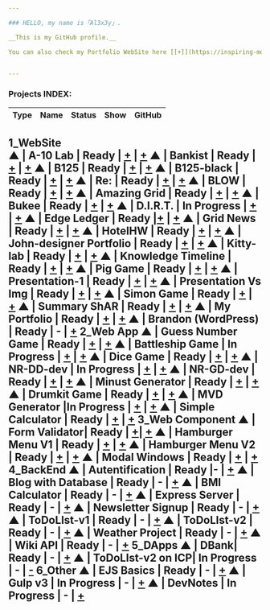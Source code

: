 ```yaml
---

### HELLO, my name is「Al3x3y」.

__This is my GitHub profile.__

You can also check my Portfolio WebSite here [[+]](https://inspiring-montalcini-4efeb7.netlify.app/) or on GitHub pages [[++]](https://al3x3ysh3vch3nko.github.io/WebSite_MyPortfolio/)


---
```


### Projects INDEX:


| Type  | Name    | Status | Show | GitHub |
|-------|---------|--------|------|--------|
1_WebSite  
▲ | A-10 Lab | Ready  | [+](https://elegant-spence-1f45ba.netlify.app/) | [+](https://github.com/Al3x3ySh3vch3nko/WebSite_A-10-Lab)
▲ | Bankist | Ready | [+](https://vibrant-stonebraker-718e7f.netlify.app) | [+](https://github.com/Al3x3ySh3vch3nko/WebSite_Bankist)
▲ | B125 | Ready | [+](https://confident-mahavira-1727f1.netlify.app/) | [+](https://github.com/Al3x3ySh3vch3nko/WebSite_B125)
▲ | B125-black | Ready | [+](https://cocky-spence-cedba8.netlify.app/) | [+](https://github.com/Al3x3ySh3vch3nko/WebSite_B125-black/tree/main)
▲ | Re: | Ready | [+](https://laughing-poincare-a5b323.netlify.app/) | [+](https://github.com/Al3x3ySh3vch3nko/WebSite_Re)
▲ | BLOW | Ready | [+](https://quizzical-archimedes-fd27af.netlify.app) | [+](https://github.com/Al3x3ySh3vch3nko/WebSite_BLOW)
▲ | Amazing Grid | Ready | [+](https://pedantic-wiles-77d9a2.netlify.app) | [+](https://github.com/Al3x3ySh3vch3nko/WebSite_AmazingGrid) 
▲ | Bukee | Ready | [+](https://keen-swanson-ed865e.netlify.app) | [+](https://github.com/Al3x3ySh3vch3nko/WebSite_Bukee)
▲ | D.I.R.T. | In Progress | [+](https://ecstatic-kowalevski-0495ea.netlify.app) | [+](https://github.com/Al3x3ySh3vch3nko/WebSite_DIRT)
▲ | Edge Ledger | Ready |[+](https://naughty-lalande-01ff19.netlify.app) | [+](https://github.com/Al3x3ySh3vch3nko/WebSite_EdgeLedger)
▲ | Grid News | Ready | [+](https://romantic-jepsen-9da3bd.netlify.app) | [+](https://github.com/Al3x3ySh3vch3nko/WebSite_GridNews)
▲ | HotelHW | Ready | [+](https://xenodochial-lalande-46ebdf.netlify.app) | [+]()
▲ | John-designer Portfolio | Ready | [+](https://adoring-williams-7c275f.netlify.app) | [+](https://github.com/Al3x3ySh3vch3nko/WebSite_John-designer-portfolio)
▲ | Kitty-lab | Ready | [+](https://nervous-ardinghelli-6e1377.netlify.app) | [+](https://github.com/Al3x3ySh3vch3nko/WebSite_Kitty-lab)
▲ | Knowledge Timeline | Ready | [+](https://nostalgic-lovelace-60bd25.netlify.app) | [+](https://github.com/Al3x3ySh3vch3nko/WebSite_KnowledgeTimeline)
▲ | Pig Game | Ready | [+](https://stoic-noether-6e3267.netlify.app) | [+](https://github.com/Al3x3ySh3vch3nko/WebSite_PigGame)
▲ | Presentation-1 | Ready | [+](https://agitated-joliot-feb196.netlify.app) | [+](https://github.com/Al3x3ySh3vch3nko/WebSite_Presentation-1)
▲ | Presentation Vs Img | Ready | [+](https://gallant-varahamihira-e0830a.netlify.app) | [+](https://github.com/Al3x3ySh3vch3nko/WebSite_PresentationVsImg)
▲ | Simon Game | Ready | [+](https://awesome-khorana-1d6e1b.netlify.app) | [+](https://github.com/Al3x3ySh3vch3nko/WebSite_SimonGame)
▲ | Summary ShAR | Ready | [+](https://mystifying-kalam-926f17.netlify.app) | [+](https://github.com/Al3x3ySh3vch3nko/WebSite_SummaryShA)
▲ | My Portfolio | Ready | [+](https://inspiring-montalcini-4efeb7.netlify.app/) | [+](https://github.com/Al3x3ySh3vch3nko/WebSite_MyPortfolio)
▲ | Brandon (WordPress) | Ready | - | [+](https://github.com/Al3x3ySh3vch3nko/WebSite-WP_Brandon)
2_Web App 
▲ | Guess Number Game | Ready | [+](https://sad-swanson-e3810e.netlify.app) | [+](https://github.com/Al3x3ySh3vch3nko/WebApp_GuessNumberGame)
▲ | Battleship Game | In Progress | [+](https://cranky-ptolemy-acbc88.netlify.app) | [+](https://github.com/Al3x3ySh3vch3nko/WebSite_BattleshipGame)
▲ | Dice Game | Ready | [+](https://jolly-bohr-1f02d1.netlify.app) | [+](https://github.com/Al3x3ySh3vch3nko/WebSite_DiceGame)
▲ | NR-DD-dev | In Progress | [+](https://elegant-ptolemy-ad7e8a.netlify.app) | [+](https://github.com/Al3x3ySh3vch3nko/WebSite_NR-DD-dev)
▲ | NR-GD-dev | Ready | [+](https://wizardly-tereshkova-fb71bb.netlify.app) | [+](https://github.com/Al3x3ySh3vch3nko/WebSite_NR-GD-dev)
▲ | Minust Generator | Ready | [+](https://sharp-bardeen-2af35e.netlify.app) | [+](https://github.com/Al3x3ySh3vch3nko/WebApp_MinustGenerator)
▲ | Drumkit Game | Ready | [+](https://vibrant-goldstine-8f5ee5.netlify.app) | [+](https://github.com/Al3x3ySh3vch3nko/WebSite_DrumkitGame)
▲ | MVD Generator |In Progress | [+](https://sad-hawking-b12ca0.netlify.app) | [+](https://github.com/Al3x3ySh3vch3nko/WebApp_MVDGenerator)
▲ | Simple Calculator | Ready | [+](https://nostalgic-lewin-20cf87.netlify.app) | [+](https://github.com/Al3x3ySh3vch3nko/WebApp_SimpleCalculator)
3_Web Component 
▲ | Form Validator| Ready | [+](https://naughty-darwin-9c5b76.netlify.app)| [+](https://github.com/Al3x3ySh3vch3nko/WebComponent_FormValidator)
▲ | Hamburger Menu V1 | Ready | [+](https://app.netlify.com/sites/unruffled-goodall-189751/overview) | [+](https://github.com/Al3x3ySh3vch3nko/WebComponent_HamburgerMenuV1)
▲ | Hamburger Menu V2 | Ready | [+](https://gifted-bohr-bef439.netlify.app) | [+](https://github.com/Al3x3ySh3vch3nko/WebComponent_HamburgerMenuV2)
▲ | Modal Windows | Ready | [+](https://distracted-banach-14849b.netlify.app) | [+](https://github.com/Al3x3ySh3vch3nko/WebComponent_ModalWindows)
4_BackEnd
▲ | Autentification | Ready |- | [+](https://github.com/Al3x3ySh3vch3nko/NodeJS_Autentification)
▲ | Blog with Database | Ready | - | [+](https://github.com/Al3x3ySh3vch3nko/NodeJS_Blog-with-Database)
▲ | BMI Calculator | Ready | - | [+](https://github.com/Al3x3ySh3vch3nko/NodeJS_BMICalculator)
▲ | Express Server | Ready | - | [+](https://github.com/Al3x3ySh3vch3nko/NodeJS_ExpressServer) 
▲ | Newsletter Signup | Ready | - | [+](https://github.com/Al3x3ySh3vch3nko/NodeJS_Newsletter-Signup)
▲ | ToDoLIst-v1 | Ready | - | [+](https://github.com/Al3x3ySh3vch3nko/NodeJS_ToDoLIstv1)
▲ | ToDoLIst-v2 |  Ready | - | [+](https://github.com/Al3x3ySh3vch3nko/NodeJS_ToDoLIstv2)
▲ | Weather Project | Ready | - | [+](https://github.com/Al3x3ySh3vch3nko/NodeJS_WeatherProject)
▲ | Wiki API | Ready | - | [+](https://github.com/Al3x3ySh3vch3nko/NodeJS_WikiAPI)
5_DApps
▲ | DBank| Ready | - | [+](https://github.com/Al3x3ySh3vch3nko/DApps-DBank)
▲ | ToDoLIst-v2 on ICP| In Progress | - | [-]()
6_Other 
▲ | EJS Basics | Ready | - | [+](https://github.com/Al3x3ySh3vch3nko/EJS_basics)
▲ | Gulp v3 | In Progress | - | [+](https://github.com/Al3x3ySh3vch3nko/Other_Gulp) 
▲ | DevNotes | In Progress | - | [+](https://github.com/Al3x3ySh3vch3nko/Other_DevNotes) 
---
